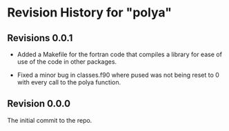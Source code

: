 # Revision History for "polya"

## Revisions 0.0.1

- Added a Makefile for the fortran code that compiles a library for
  ease of use of the code in other packages.

- Fixed a minor bug in classes.f90 where pused was not being reset to
  0 with every call to the polya function.


## Revision 0.0.0

The initial commit to the repo.
